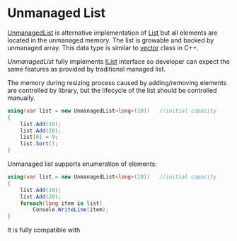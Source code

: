 Unmanaged List
====

[UnmanagedList](../../api/DotNext.Collections.Generic.UnmanagedList-1.yml) is alternative implementation of [List](https://docs.microsoft.com/en-us/dotnet/api/system.collections.generic.list-1) but all elements are located in the unmanaged memory. The list is growable and backed by unmanaged array. This data type is similar to [vector](http://www.cplusplus.com/reference/vector/vector/) class in C++.

_UnmanagedList_ fully implements [IList](https://docs.microsoft.com/en-us/dotnet/api/system.collections.generic.ilist-1) interface so developer can expect the same features as provided by traditional managed list.

The memory during resizing process caused by adding/removing elements are controlled by library, but the lifecycle of the list should be controlled manually.

```csharp
using(var list = new UnmanagedList<long>(10))   //initial capacity
{
    list.Add(10);
    list.Add(20);
    list[0] = 9;
    list.Sort();
}
```

Unmanaged list supports enumeration of elements:
```csharp
using(var list = new UnmanagedList<long>(10))   //initial capacity
{
    list.Add(10);
    list.Add(20);
    foreach(long item in list)
        Console.WriteLine(item);
}
```

It is fully compatible with